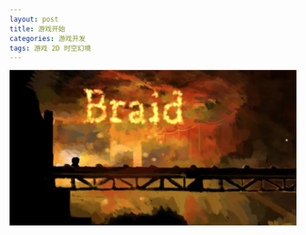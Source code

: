 ```yaml
---
layout: post
title: 游戏开始
categories: 游戏开发
tags: 游戏 2D 时空幻境 
---
```


![](../media/image/2024-10-24/01.png)
